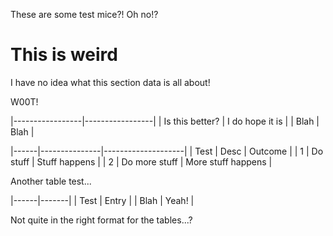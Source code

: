 These are some test mice?! Oh no!?

# This is weird

I have no idea what this section data is all about!

W00T!

|-----------------|-----------------|
| Is this better? | I do hope it is |
| Blah            | Blah            |

|------|---------------|--------------------|
| Test | Desc          | Outcome            |
| 1    | Do stuff      | Stuff happens      |
| 2    | Do more stuff | More stuff happens |

Another table test...

|------|-------|
| Test | Entry |
| Blah | Yeah! |

Not quite in the right format for the tables...?
